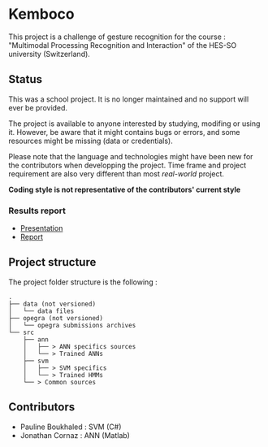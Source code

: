 # Kemboco
This project is a challenge of gesture recognition for the course : "Multimodal Processing Recognition and Interaction" of the HES-SO university (Switzerland).

## Status
This was a school project. It is no longer maintained and no support will ever be provided.

The project is available to anyone interested by studying, modifing or using it. However, be aware that it might contains bugs or errors, and some resources might be missing (data or credentials).

Please note that the language and technologies might have been new for the contributors when developping the project. Time frame and project requirement are also very different than most *real-world* project. 

**Coding style is not representative of the contributors' current style**

### Results report
* [Presentation](doc/reports/Presentation.pdf)
* [Report](doc/reports/Report.pdf)

## Project structure
The project folder structure is the following :

```
.
├── data (not versioned)
│   └── data files
├── opegra (not versioned)
│   └── opegra submissions archives
└── src
	├── ann
	│   ├── > ANN specifics sources
	│   └── > Trained ANNs
	├── svm
	│   ├── > SVM specifics 
	│   └── > Trained HMMs
	└── > Common sources
```

## Contributors
* Pauline Boukhaled : SVM (C#)
* Jonathan Cornaz : ANN (Matlab)
